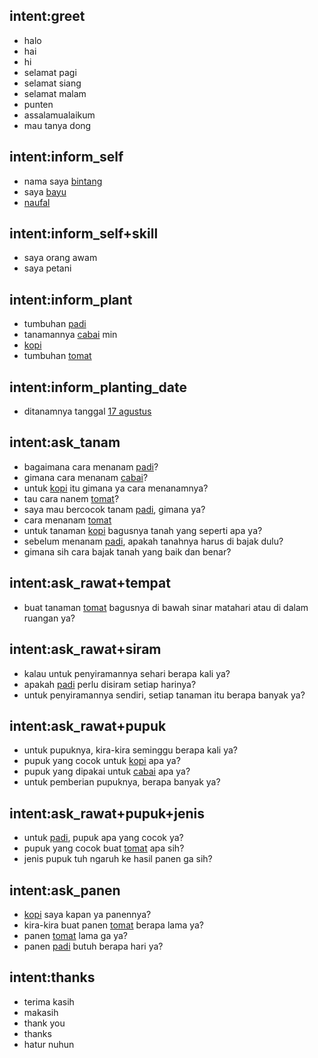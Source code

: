 ## intent:greet
- halo
- hai
- hi
- selamat pagi
- selamat siang
- selamat malam
- punten
- assalamualaikum
- mau tanya dong

## intent:inform_self
- nama saya [bintang](person)
- saya [bayu](person)
- [naufal](person)

## intent:inform_self+skill
- saya orang awam
- saya petani

## intent:inform_plant
- tumbuhan [padi](plant)
- tanamannya [cabai](plant) min
- [kopi](plant)
- tumbuhan [tomat](plant)

## intent:inform_planting_date
- ditanamnya tanggal [17 agustus](date)

## intent:ask_tanam
- bagaimana cara menanam [padi](plant)?
- gimana cara menanam [cabai](plant)?
- untuk [kopi](plant) itu gimana ya cara menanamnya?
- tau cara nanem [tomat](plant)?
- saya mau bercocok tanam [padi](plant), gimana ya?
- cara menanam [tomat](plant)
- untuk tanaman [kopi](plant) bagusnya tanah yang seperti apa ya?
- sebelum menanam [padi](plant), apakah tanahnya harus di bajak dulu?
- gimana sih cara bajak tanah yang baik dan benar?

## intent:ask_rawat+tempat
- buat tanaman [tomat](plant) bagusnya di bawah sinar matahari atau di dalam ruangan ya?

## intent:ask_rawat+siram
- kalau untuk penyiramannya sehari berapa kali ya?
- apakah [padi](plant) perlu disiram setiap harinya?
- untuk penyiramannya sendiri, setiap tanaman itu berapa banyak ya?

## intent:ask_rawat+pupuk
- untuk pupuknya, kira-kira seminggu berapa kali ya?
- pupuk yang cocok untuk [kopi](plant) apa ya?
- pupuk yang dipakai untuk [cabai](plant) apa ya?
- untuk pemberian pupuknya, berapa banyak ya?

## intent:ask_rawat+pupuk+jenis
- untuk [padi](plant), pupuk apa yang cocok ya?
- pupuk yang cocok buat [tomat](plant) apa sih?
- jenis pupuk tuh ngaruh ke hasil panen ga sih?

## intent:ask_panen
- [kopi](plant) saya kapan ya panennya?
- kira-kira buat panen [tomat](plant) berapa lama ya?
- panen [tomat](plant) lama ga ya?
- panen [padi](plant) butuh berapa hari ya?

## intent:thanks
- terima kasih
- makasih
- thank you
- thanks
- hatur nuhun